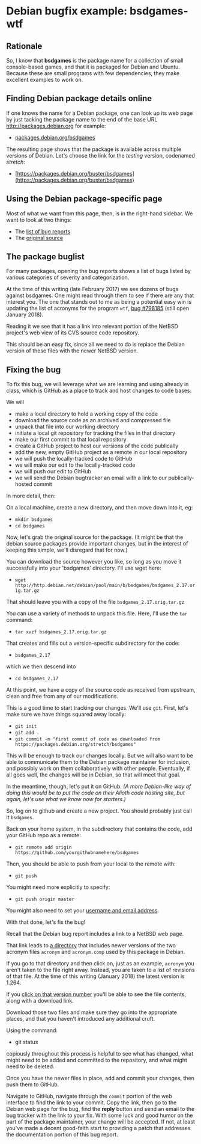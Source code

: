 
# Debian bugfix example: bsdgames-wtf

## Rationale

So, I know that **bsdgames** is the package name for a collection of small
console-based games, and that it is packaged for Debian and Ubuntu.  Because
these are small programs with few dependencies, they make excellent examples
to work on.

## Finding Debian package details online

If one knows the name for a Debian package, one can look up its web page by
just tacking the package name to the end of the base URL
http://packages.debian.org for example:

 * [packages.debian.org/bsdgames](http://packages.debian.org/bsdgames)

The resulting page shows that the package is available across multiple
versions of Debian.  Let's choose the link for the *testing* version,
codenamed *stretch*:

  * [https://packages.debian.org/buster/bsdgames](https://packages.debian.org/buster/bsdgames)

## Using the Debian package-specific page

Most of what we want from this page, then, is in the right-hand sidebar. We
want to look at two things:

  * The [list of bug reports](https://bugs.debian.org/bsdgames)
  * The [original source](http://http.debian.net/debian/pool/main/b/bsdgames/bsdgames_2.17.orig.tar.gz)

## The package buglist

For many packages, opening the bug reports shows a list of bugs listed by
various categories of severity and categorization.

At the time of this writing (late February 2017) we see dozens of bugs
against bsdgames.  One might read through them to see if there are any that
interest you.  The one that stands out to me as being a potential easy win
is updating the list of acronyms for the program `wtf`, [bug #798185](https://bugs.debian.org/cgi-bin/bugreport.cgi?bug=798185) (still open January 2018).

Reading it we see that it has a link into relevant portion of the NetBSD
project's web view of its CVS source code repository.

This should be an easy fix, since all we need to do is replace the Debian version of these files with the newer NetBSD version.


## Fixing the bug

To fix this bug, we will leverage what we are learning and using already in
class, which is GitHub as a place to track and host changes to code bases:

We will 
 
  * make a local directory to hold a working copy of the code  
  * download the source code as an archived and compressed file
  * unpack that file into our working directory
  * initiate a local git repository for tracking the files in that directory
  * make our first commit to that local repository
  * create a GitHub project to host our versions of the code publically
  * add the new, empty GitHub project as a remote in our local repository
  * we will push the locally-tracked code to GitHub
  * we will make our edit to the locally-tracked code
  * we will push our edit to GitHub
  * we will send the Debian bugtracker an email with a link to our publically-hosted commit

In more detail, then:

On a local machine, create a new directory, and then move down into it, eg:

  * `mkdir bsdgames`
  * `cd bsdgames`

Now, let's grab the original source for the package. (It might be that the
debian source packages provide important changes, but in the interest of
keeping this simple, we'll disregard that for now.)

You can download the source however you like, so long as you move it
successfully into your 'bsdgames' directory. I'll use wget here:

  * `wget http://http.debian.net/debian/pool/main/b/bsdgames/bsdgames_2.17.orig.tar.gz`

That should leave you with a copy of the file `bsdgames_2.17.orig.tar.gz`

You can use a variety of methods to unpack this file. Here, I'll use the
`tar` command:

  * `tar xvzf bsdgames_2.17.orig.tar.gz`

That creates and fills out a version-specific subdirectory for the code:

  * `bsdgames_2.17`

which we then descend into

  * `cd bsdgames_2.17`

At this point, we have a copy of the source code as received from upstream,
clean and free from any of our modifications.

This is a good time to start tracking our changes. We'll use `git`. First,
let's make sure we have things squared away locally:

  * `git init`
  * `git add . `
  * `git commit -m "first commit of code as downloaded from https://packages.debian.org/stretch/bsdgames"`

This will be enough to track our changes locally. But we will also want to
be able to communicate them to the Debian package maintainer for inclusion,
and possibly work on them collaboratively with other people.  Eventually, if
all goes well, the changes will be in Debian, so that will meet that goal. 

In the meantime, though, let's put it on GitHub.  _(A more Debian-like way of
doing this would be to put the code on their Alioth code hosting site, but
again, let's use what we know now for starters.)_

So, log on to github and create a new project. You should probably just call
it `bsdgames`.

Back on your home system, in the subdirectory that contains the code, add your GitHub repo as a remote:

  * `git remote add origin https://github.com/yourgithubnamehere/bsdgames`

Then, you should be able to push from your local to the remote with:

  * `git push`

You might need more explicitly to specify:

  * `git push origin master`

You might also need to set your [username and email address](https://help.github.com/articles/setting-your-username-in-git/).

With that done, let's fix the bug!

Recall that the Debian bug report includes a link to a NetBSD web page.

That link leads to [a directory](http://cvsweb.netbsd.org/bsdweb.cgi/src/share/misc/?only_with_tag=MAIN) that includes newer versions of the two acronym files `acronym` and `acronym.comp` used by this package in Debian.

If you go to that directory and then click on, just as an example, `acronym` you aren't taken to the file right away. Instead, you are taken to a list of revisions of that file. At the time of this writing (January 2018) the latest version is 1.264. 

If you [click on that version number](http://cvsweb.netbsd.org/bsdweb.cgi/src/share/misc/acronyms?rev=1.264&content-type=text/x-cvsweb-markup&only_with_tag=MAIN)
you'll be able to see the file contents, along with a download link.

Download those two files and make sure they go into the appropriate places, and that you haven't introduced any additional cruft. 

Using the command:

  * git status

copiously throughout this process is helpful to see what has changed, what
might need to be added and committed to the repository, and what might need
to be deleted.

Once you have the newer files in place, add and commit your changes, then push them to
GitHub.

Navigate to GitHub, navigate through the `commit` portion of the web
interface to find the link to your commit.  Copy the link, then go to the
Debian web page for the bug, find the **reply** button and send an email to
the bug tracker with the link to your fix.  With some luck and good humor on
the part of the package maintainer, your change will be accepted.  If not,
at least you've made a decent good-faith start to providing a patch that
addresses the documentation portion of this bug report.

